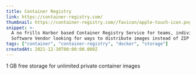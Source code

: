 ```yaml
---
title: Container Registry
link: https://container-registry.com/
thumbnail: https://container-registry.com//favicon/apple-touch-icon.png
snippet: >-
  A no frills Harbor based Container Registry Service for teams, individuals and
  Software Vendor looking for ways to distribute images instead of ZIP files..
tags: ["container", "container-registry", "docker", "storage"]
createdAt: 2021-12-30T00:00:00.000Z
---
```

1 GB free storage for unlimited  private container images